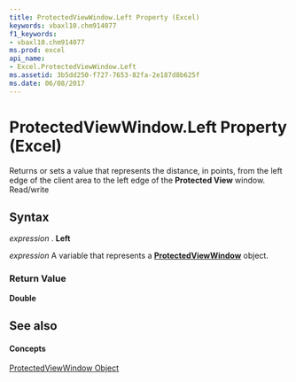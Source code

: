 ```yaml
---
title: ProtectedViewWindow.Left Property (Excel)
keywords: vbaxl10.chm914077
f1_keywords:
- vbaxl10.chm914077
ms.prod: excel
api_name:
- Excel.ProtectedViewWindow.Left
ms.assetid: 3b5dd250-f727-7653-82fa-2e187d8b625f
ms.date: 06/08/2017
---
```



# ProtectedViewWindow.Left Property (Excel)

Returns or sets a value that represents the distance, in points, from the left edge of the client area to the left edge of the  **Protected View** window. Read/write


## Syntax

 _expression_ . **Left**

 _expression_ A variable that represents a **[ProtectedViewWindow](Excel.ProtectedViewWindow.md)** object.


### Return Value

 **Double**


## See also


#### Concepts


[ProtectedViewWindow Object](Excel.ProtectedViewWindow.md)

